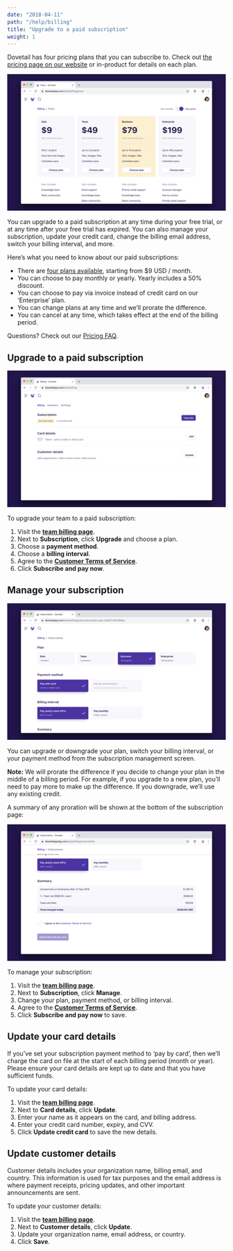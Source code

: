 ```yaml
---
date: "2018-04-11"
path: "/help/billing"
title: "Upgrade to a paid subscription"
weight: 1
---
```


Dovetail has four pricing plans that you can subscribe to. Check out [the pricing page on our website](https://dovetailapp.com/pricing) or in-product for details on each plan.

![Screenshot showing the four pricing plans in-product](./plans.png)

You can upgrade to a paid subscription at any time during your free trial, or at any time after your free trial has expired. You can also manage your subscription, update your credit card, change the billing email address, switch your billing interval, and more.

Here’s what you need to know about our paid subscriptions:

- There are [four plans available](https://dovetailapp.com/pricing), starting from $9 USD / month.
- You can choose to pay monthly or yearly. Yearly includes a 50% discount.
- You can choose to pay via invoice instead of credit card on our ‘Enterprise’ plan.
- You can change plans at any time and we’ll prorate the difference.
- You can cancel at any time, which takes effect at the end of the billing period.

Questions? Check out our [Pricing FAQ](https://dovetailapp.com/pricing).

## Upgrade to a paid subscription

![Screenshot showing the billing page during the free trial](./trial.png)

To upgrade your team to a paid subscription:

1.  Visit the **[team billing page](/team/billing)**.
1.  Next to **Subscription**, click **Upgrade** and choose a plan.
1.  Choose a **payment method**.
1.  Choose a **billing interval**.
1.  Agree to the **[Customer Terms of Service](https://dovetailapp.com/legal/customer-terms)**.
1.  Click **Subscribe and pay now**.

## Manage your subscription

![Screenshot showing the subscription page with options](./subscription.png)

You can upgrade or downgrade your plan, switch your billing interval, or your payment method from the subscription management screen.

**Note:** We will prorate the difference if you decide to change your plan in the middle of a billing period. For example, if you upgrade to a new plan, you’ll need to pay more to make up the difference. If you downgrade, we’ll use any existing credit.

A summary of any proration will be shown at the bottom of the subscription page:

![Screenshot showing the subscription summary with proration](./summary.png)

To manage your subscription:

1.  Visit the **[team billing page](/team/billing)**.
1.  Next to **Subscription**, click **Manage**.
1.  Change your plan, payment method, or billing interval.
1.  Agree to the **[Customer Terms of Service](https://dovetailapp.com/legal/customer-terms)**.
1.  Click **Subscribe and pay now** to save.

## Update your card details

If you’ve set your subscription payment method to ‘pay by card’, then we’ll charge the card on file at the start of each billing period (month or year). Please ensure your card details are kept up to date and that you have sufficient funds.

To update your card details:

1.  Visit the **[team billing page](/team/billing)**.
1.  Next to **Card details**, click **Update**.
1.  Enter your name as it appears on the card, and billing address.
1.  Enter your credit card number, expiry, and CVV.
1.  Click **Update credit card** to save the new details.

## Update customer details

Customer details includes your organization name, billing email, and country. This information is used for tax purposes and the email address is where payment receipts, pricing updates, and other important announcements are sent.

To update your customer details:

1.  Visit the **[team billing page](/team/billing)**.
1.  Next to **Customer details**, click **Update**.
1.  Update your organization name, email address, or country.
1.  Click **Save**.
